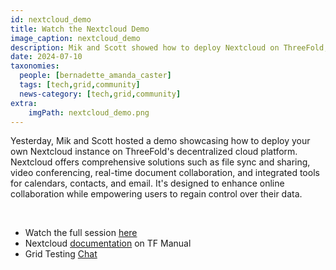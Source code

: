 ```yaml
---
id: nextcloud_demo
title: Watch the Nextcloud Demo 
image_caption: nextcloud_demo
description: Mik and Scott showed how to deploy Nextcloud on ThreeFold, featuring file sync, data control, and more. 
date: 2024-07-10
taxonomies:
  people: [bernadette_amanda_caster]
  tags: [tech,grid,community]
  news-category: [tech,grid,community]
extra:
    imgPath: nextcloud_demo.png
---
```


Yesterday, Mik and Scott hosted a demo showcasing how to deploy your own Nextcloud instance on ThreeFold's decentralized cloud platform. Nextcloud offers comprehensive solutions such as file sync and sharing, video conferencing, real-time document collaboration, and integrated tools for calendars, contacts, and email. It's designed to enhance online collaboration while empowering users to regain control over their data.

<br/>

- Watch the full session [here](https://youtu.be/ZhoY0yLIm3w)
- Nextcloud [documentation](https://manual.grid.tf/documentation/dashboard/solutions/nextcloud.html) on TF Manual
- Grid Testing [Chat](https://t.me/threefoldtesting)



